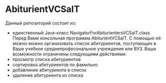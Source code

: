 # AbiturientVCSaIT
Данный репозиторий состоит из:
- единственный Java-класс NavigatorForAbiturientersVCSaIT.class
Перед Вами консольная программа AbiturientVCSaIT.
С помощью её можно можно организовать список абитуриентов, поступающих в Ваше учебное среднепрофесональное учреждение или ВУЗ.
Ваши возможности ограничены следующими действиями:
- просмотр списка абитуриентов
- сортировка абитуриентов по фамильно
- добавление абитуриента в список
- удаление абитуриента из списка
